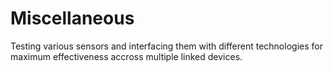 # Miscellaneous


Testing various sensors and interfacing them with different technologies for maximum effectiveness accross multiple linked devices.
